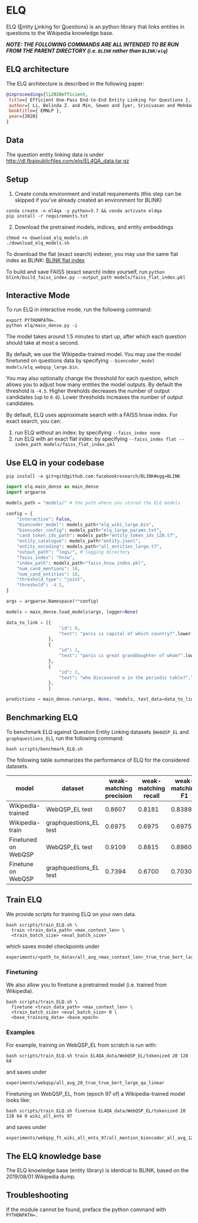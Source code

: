 # ELQ

ELQ (<ins>E</ins>ntity <ins>L</ins>inking for <ins>Q</ins>uestions) is an python library that links entities in questions to the Wikipedia knowledge base.

***NOTE: THE FOLLOWING COMMANDS ARE ALL INTENDED TO BE RUN FROM THE PARENT DIRECTORY (i.e. `BLINK` rather than `BLINK/elq`)***


## ELQ architecture

The ELQ architecture is described in the following paper:

```bibtex
@inproceedings{li2020efficient,
 title={ Efficient One-Pass End-to-End Entity Linking for Questions },
 author={ Li, Belinda Z. and Min, Sewon and Iyer, Srinivasan and Mehdad, Yashar and Yih, Wen-tau },
 booktitle={ EMNLP },
 year={2020}
}
```

## Data
The question entity linking data is under http://dl.fbaipublicfiles.com/elq/EL4QA_data.tar.gz


## Setup
1. Create conda environment and install requirements (this step can be skipped if you've already created an environment for BLINK)
```console
conda create -n el4qa -y python=3.7 && conda activate el4qa
pip install -r requirements.txt
```

2. Download the pretrained models, indices, and entity embeddings
```console
chmod +x download_elq_models.sh
./download_elq_models.sh
```

To download the flat (exact search) indexer, you may use the same flat index as BLINK: [BLINK flat index](http://dl.fbaipublicfiles.com/BLINK/faiss_flat_index.pkl)

To build and save FAISS (exact search) index yourself, run
`python blink/build_faiss_index.py --output_path models/faiss_flat_index.pkl`


## Interactive Mode
To run ELQ in interactive mode, run the following command:
```console
export PYTHONPATH=.
python elq/main_dense.py -i
```
The model takes around 1.5 minutes to start up, after which each question should take at most a second.

By default, we use the Wikipedia-trained model. You may use the model finetuned on questions data by specifying `--biencoder_model models/elq_webqsp_large.bin`.

You may also optionally change the threshold for each question, which allows you to adjust how many entities the model outputs. By default the threshold is `-4.5`. 
Higher threholds decreases the number of output candidates (up to `0.0`). Lower thresholds increases the number of output candidates.

By default, ELQ uses approximate search with a FAISS hnsw index. For exact search, you can:
1. run ELQ without an index: by specifying `--faiss_index none`
2. run ELQ with an exact flat index: by specifying `--faiss_index flat --index_path models/faiss_flat_index.pkl`


## Use ELQ in your codebase

```console
pip install -e git+git@github.com:facebookresearch/BLINK#egg=BLINK
```

```python
import elq.main_dense as main_dense
import argparse

models_path = "models/" # the path where you stored the ELQ models

config = {
    "interactive": False,
    "biencoder_model": models_path+"elq_wiki_large.bin",
    "biencoder_config": models_path+"elq_large_params.txt",
    "cand_token_ids_path": models_path+"entity_token_ids_128.t7",
    "entity_catalogue": models_path+"entity.jsonl",
    "entity_encoding": models_path+"all_entities_large.t7",
    "output_path": "logs/", # logging directory
    "faiss_index": "hnsw",
    "index_path": models_path+"faiss_hnsw_index.pkl",
    "num_cand_mentions": 10,
    "num_cand_entities": 10,
    "threshold_type": "joint",
    "threshold": -4.5,
}

args = argparse.Namespace(**config)

models = main_dense.load_models(args, logger=None)

data_to_link = [{
                    "id": 0,
                    "text": "paris is capital of which country?".lower(),
                },
                {
                    "id": 1,
                    "text": "paris is great granddaughter of whom?".lower(),
                },
                {
                    "id": 2,
                    "text": "who discovered o in the periodic table?".lower(),
                },
                ]

predictions = main_dense.run(args, None, *models, test_data=data_to_link)
```

## Benchmarking ELQ

To benchmark ELQ against Question Entity Linking datasets (`WebQSP_EL` and `graphquestions_EL`), run the following command:

```console
bash scripts/benchmark_ELQ.sh  
```

The following table summarizes the performance of ELQ for the considered datasets.

model | dataset | weak-matching precision | weak-matching recall | weak-matching F1 |
------------- | ------------- | ------------- | ------------- | ------------- |
Wikipedia-trained | WebQSP_EL test | 0.8607 | 0.8181 | 0.8389 |
Wikipedia-train | graphquestions_EL test | 0.6975 | 0.6975 | 0.6975 |
Finetuned on WebQSP | WebQSP_EL test | 0.9109 | 0.8815 | 0.8960 |
Finetune on WebQSP | graphquestions_EL test | 0.7394 | 0.6700 | 0.7030 |

## Train ELQ

We provide scripts for training ELQ on your own data.
```console
bash scripts/train_ELQ.sh \
  train <train_data_path> <max_context_len> \
  <train_batch_size> <eval_batch_size>
```
which saves model checkpoints under
```
experiments/<path_to_data>/all_avg_<max_context_len>_true_true_bert_large_qa_linear
```
### Finetuning
We also allow you to finetune a pretrained model (i.e. trained from Wikipedia).
```console
bash scripts/train_ELQ.sh \
  finetune <train_data_path> <max_context_len> \
  <train_batch_size> <eval_batch_size> 0 \
  <base_training_data> <base_epoch>
```

### Examples
For example, training on WebQSP_EL from scratch is run with:
```console
bash scripts/train_ELQ.sh train EL4QA_data/WebQSP_EL/tokenized 20 128 64
```
and saves under
```
experiments/webqsp/all_avg_20_true_true_bert_large_qa_linear
```

Finetuning on WebQSP_EL, from (epoch 97 of) a Wikipedia-trained model looks like:
```console
bash scripts/train_ELQ.sh finetune EL4QA_data/WebQSP_EL/tokenized 20 128 64 0 wiki_all_ents 97
```
and saves under
```
experiments/webqsp_ft_wiki_all_ents_97/all_mention_biencoder_all_avg_128_true_true_bert_large_qa_linear
```


## The ELQ knowledge base
The ELQ knowledge base (entity library) is identical to BLINK, based on the 2019/08/01 Wikipedia dump.


## Troubleshooting

If the module cannot be found, preface the python command with `PYTHONPATH=.`

